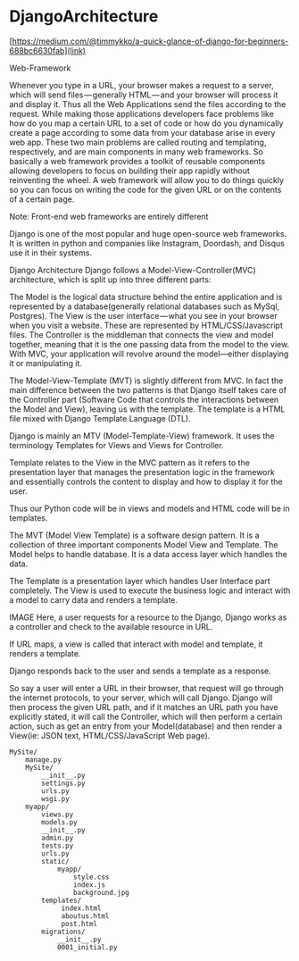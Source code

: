 # DjangoArchitecture

[https://medium.com/@timmykko/a-quick-glance-of-django-for-beginners-688bc6630fab](link)

Web-Framework

Whenever you type in a URL, your browser makes a request to a server, which will send files — generally HTML — and your browser will process it and display it. Thus all the Web Applications send the files according to the request. While making those applications developers face problems like how do you map a certain URL to a set of code or how do you dynamically create a page according to some data from your database arise in every web app.  These two main problems are called routing and templating, respectively, and are main components in many web frameworks.
So basically a web framework provides a toolkit of reusable components allowing developers to focus on building their app rapidly without reinventing the wheel.  A web framework will allow you to do things quickly so you can focus on writing the code for the given URL or on the contents of a certain page.

Note: Front-end web frameworks are entirely different

Django is one of the most popular and huge open-source web frameworks. It is written in python and companies like Instagram, Doordash, and Disqus use it in their systems.

Django Architecture
Django follows a Model-View-Controller(MVC) architecture, which is split up into three different parts:

The Model is the logical data structure behind the entire application and is represented by a database(generally relational databases such as MySql, Postgres).
The View is the user interface — what you see in your browser when you visit a website. These are represented by HTML/CSS/Javascript files.
The Controller is the middleman that connects the view and model together, meaning that it is the one passing data from the model to the view.
With MVC, your application will revolve around the model—either displaying it or manipulating it.

The Model-View-Template (MVT) is slightly different from MVC. In fact the main difference between the two patterns is that Django itself takes care of the Controller part (Software Code that controls the interactions between the Model and View), leaving us with the template. The template is a HTML file mixed with Django Template Language (DTL).

Django is mainly an MTV (Model-Template-View) framework. It uses the terminology Templates for Views and Views for Controller.

Template relates to the View in the MVC pattern as it refers to the presentation layer that manages the presentation logic in the framework and essentially controls the content to display and how to display it for the user.

Thus our Python code will be in views and models and HTML code will be in templates.

The MVT (Model View Template) is a software design pattern. It is a collection of three important components Model View and Template. The Model helps to handle database. It is a data access layer which handles the data.

The Template is a presentation layer which handles User Interface part completely. The View is used to execute the business logic and interact with a model to carry data and renders a template.

IMAGE
Here, a user requests for a resource to the Django, Django works as a controller and check to the available resource in URL.

If URL maps, a view is called that interact with model and template, it renders a template.

Django responds back to the user and sends a template as a response.


So say a user will enter a URL in their browser, that request will go through the internet protocols, to your server, which will call Django. Django will then process the given URL path, and if it matches an URL path you have explicitly stated, it will call the Controller, which will then perform a certain action, such as get an entry from your Model(database) and then render a View(ie: JSON text, HTML/CSS/JavaScript Web page).


```
MySite/
    manage.py
    MySite/
        __init__.py
        settings.py
        urls.py
        wsgi.py
    myapp/
        views.py
        models.py
        __init__.py
        admin.py
        tests.py
        urls.py
        static/ 
            myapp/
                style.css
                index.js
                background.jpg
        templates/
             index.html
             aboutus.html
             post.html 
        migrations/
            __init__.py
            0001_initial.py
            
```



